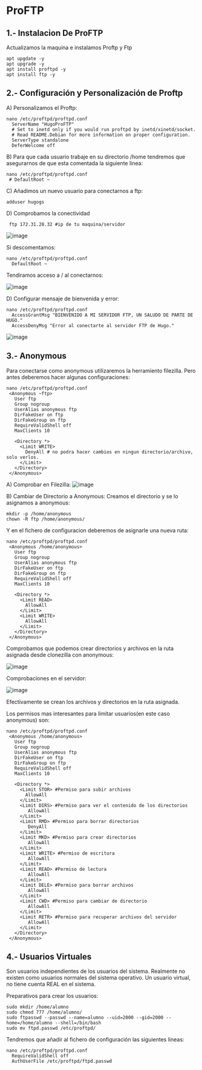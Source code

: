 # ProFTP


## 1.- Instalacion De ProFTP
Actualizamos la maquina e instalamos Proftp y Ftp
```
apt upgdate -y
apt upgrade -y
apt install proftpd -y
apt install ftp -y
```

## 2.- Configuración y Personalización de Proftp
A) Personalizamos el Proftp:
```
nano /etc/proftpd/proftpd.conf
  ServerName "HugoProFTP"
  # Set to inetd only if you would run proftpd by inetd/xinetd/socket.
  # Read README.Debian for more information on proper configuration.
  ServerType standalone
  DeferWelcome off
```
B) Para que cada usuario trabaje en su directorio /home tendremos que asegurarnos de que esta comentada la siguiente linea:
```
nano /etc/proftpd/proftpd.conf
 # DefaultRoot ~
```
C) Añadimos un nuevo usuario para conectarnos a ftp:
```
adduser hugogs
```
D) Comprobamos la conectividad
```
 ftp 172.31.28.32 #ip de tu maquina/servidor
```
![image](https://github.com/HugoGonzalezSalas/Proftpd/assets/114906900/f1058cb8-f415-4088-b877-2a09708e1124)

Si descomentamos:
```
nano /etc/proftpd/proftpd.conf
  DefaultRoot ~
```
Tendiramos acceso a / al conectarnos:

![image](https://github.com/HugoGonzalezSalas/Proftpd/assets/114906900/68086a48-dc99-4626-91b1-6d5b22d1d2ab)

D) Configurar mensaje de bienvenida y error:
```
nano /etc/proftpd/proftpd.conf
  AccessGrantMsg "BIENVENIDO A MI SERVIDOR FTP, UN SALUDO DE PARTE DE HUGO."
  AccessDenyMsg "Error al conectarte al servidor FTP de Hugo."
```
![image](https://github.com/HugoGonzalezSalas/Proftpd/assets/114906900/5edde289-e29d-4e54-9111-6d95dffb8549)

## 3.- Anonymous

Para conectarse como anonymous utilizaremos la herramiento filezilla. Pero antes deberemos hacer algunas configuraciones:
```
nano /etc/proftpd/proftpd.conf
 <Anonymous ~ftp>
   User ftp
   Group nogroup
   UserAlias anonymous ftp
   DirFakeUser on ftp
   DirFakeGroup on ftp
   RequireValidShell off
   MaxClients 10

   <Directory *>
     <Limit WRITE>
       DenyAll # no podra hacer cambios en ningun directorio/archivo, solo verlos.
     </Limit>
   </Directory>
 </Anonymous>
```
A) Comprobar en Filezilla:
![image](https://github.com/HugoGonzalezSalas/Proftpd/assets/114906900/440a2ea5-1269-4efb-a34b-3b6fe556141a)

B) Cambiar de Directorio a Anonymous:
Creamos el directorio y se lo asignamos a anonymous:
```
mkdir -p /home/anonymous
chown -R ftp /home/anonymous/
```
Y en el fichero de configuracion deberemos de asignarle una nueva ruta:
```
nano /etc/proftpd/proftpd.conf
 <Anonymous /home/anonymous>
   User ftp
   Group nogroup
   UserAlias anonymous ftp
   DirFakeUser on ftp
   DirFakeGroup on ftp
   RequireValidShell off
   MaxClients 10

   <Directory *>
     <Limit READ>
       AllowAll
     </Limit>
     <Limit WRITE>
       AllowAll
     </Limit>
   </Directory>
 </Anonymous>
```
Comprobamos que podemos crear directorios y archivos en la ruta asignada desde clonezilla con anonymous:

![image](https://github.com/HugoGonzalezSalas/Proftpd/assets/114906900/b419445b-eb5e-41e8-94bc-1fe0978a28d3)

Comprobaciones en el servidor:

![image](https://github.com/HugoGonzalezSalas/Proftpd/assets/114906900/0009c70a-cf28-4ac6-a80e-62a50d64f7db)

Efectivamente se crean los archivos y directorios en la ruta asignada.

Los permisos mas interesantes para limitar usuarios(en este caso anonymous) son:
```
nano /etc/proftpd/proftpd.conf
 <Anonymous /home/anonymous>
   User ftp
   Group nogroup
   UserAlias anonymous ftp
   DirFakeUser on ftp
   DirFakeGroup on ftp
   RequireValidShell off
   MaxClients 10

   <Directory *>
     <Limit STOR> #Permiso para subir archivos
       AllowAll
     </Limit>
     <Limit DIRS> #Permiso para ver el contenido de los directorios
        AllowAll
     </Limit>
     <Limit RMD> #Permiso para borrar directorios
        DenyAll
     </Limit>
     <Limit MKD> #Permiso para crear directorios
        AllowAll
     </Limit>
     <Limit WRITE> #Permiso de escritura
        AllowAll
     </Limit>
     <Limit READ> #Permiso de lectura
        AllowAll
     </Limit>
     <Limit DELE> #Permiso para borrar archivos
        AllowAll
     </Limit>
     <Limit CWD> #Permiso para cambiar de directorio
        AllowAll
     </Limit>
     <Limit RETR> #Permiso para recuperar archivos del servidor
        AllowAll
     </Limit>
   </Directory>
 </Anonymous>
```
## 4.- Usuarios Virtuales
Son usuarios independientes de los usuarios del sistema. Realmente no existen como usuarios normales del sistema operativo. Un usuario virtual, no tiene cuenta REAL en el sistema.

Preparativos para crear los usuarios:
```
sudo mkdir /home/alumno
sudo chmod 777 /home/alumno/
sudo ftpasswd --passwd --name=alumno --uid=2000 --gid=2000 --home=/home/alumno --shell=/bin/bash
sudo mv ftpd.passwd /etc/proftpd/
```
Tendremos que añadir al fichero de configuración las siguientes lineas:
```
nano /etc/proftpd/proftpd.conf
  RequireValidShell off
  AuthUserFile /etc/proftpd/ftpd.passwd
```
